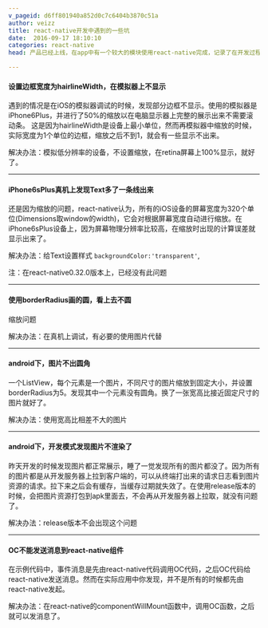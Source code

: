 ```yaml
---
v_pageid: d6ff801940a852d0c7c6404b3870c51a
author: veizz
title: react-native开发中遇到的一些坑
date:  2016-09-17 18:10:10
categories: react-native
head: 产品已经上线，在app中有一个较大的模块使用react-native完成，记录了在开发过程中遇到的一些坑及解决办法

---
```


#### 设置边框宽度为hairlineWidth，在模拟器上不显示

遇到的情况是在iOS的模拟器调试的时候，发现部分边框不显示。使用的模拟器是iPhone6Plus，并进行了50%的缩放以在电脑显示器上完整的展示出来不需要滚动条。
这是因为hairlineWidth是设备上最小单位，然而再模拟器中缩放的时候，实际宽度为1个单位的边框，缩放之后不到1，就会有一些显示不出来。

解决办法：模拟低分辨率的设备，不设置缩放，在retina屏幕上100%显示，就好了。

- - -

#### iPhone6sPlus真机上发现Text多了一条线出来

还是因为缩放的问题，react-native认为，所有的iOS设备的屏幕宽度为320个单位(Dimensions取window的width)，它会对根据屏幕宽度自动进行缩放。在iPhone6sPlus设备上，因为屏幕物理分辨率比较高，在缩放时出现的计算误差就显示出来了。

解决办法：给Text设置样式 `backgroundColor:'transparent'`,

注：在react-native0.32.0版本上，已经没有此问题

- - -

#### 使用borderRadius画的圆，看上去不圆

缩放问题

解决办法：在真机上调试，有必要的使用图片代替

- - -

#### android下，图片不出圆角

一个ListView，每个元素是一个图片，不同尺寸的图片缩放到固定大小，并设置borderRadius为5。发现其中一个元素没有圆角。换了一张宽高比接近固定尺寸的图片就好了。

解决办法：使用宽高比相差不大的图片

- - -

#### android下，开发模式发现图片不渲染了

昨天开发的时候发现图片都正常展示，睡了一觉发现所有的图片都没了。因为所有的图片都是从开发服务器上拉到客户端的，可以从终端打出来的请求日志看到图片资源的请求。拉下来之后会有缓存，当缓存过期就失效了。在使用release版本的时候，会把图片资源打包到apk里面去，不会再从开发服务器上拉取，就没有问题了。

解决办法：release版本不会出现这个问题

- - -

#### OC不能发送消息到react-native组件

在示例代码中，事件消息是先由react-native代码调用OC代码，之后OC代码给react-native发送消息。然而在实际应用中你发现，并不是所有的时候都先由react-native发起。

解决办法：在react-native的componentWillMount函数中，调用OC函数，之后就可以发消息了。

